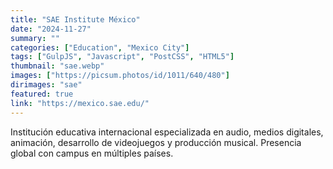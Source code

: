 ```yaml
---
title: "SAE Institute México"
date: "2024-11-27"
summary: ""
categories: ["Education", "Mexico City"]
tags: ["GulpJS", "Javascript", "PostCSS", "HTML5"]
thumbnail: "sae.webp"
images: ["https://picsum.photos/id/1011/640/480"]
dirimages: "sae"
featured: true
link: "https://mexico.sae.edu/"
---
```


Institución educativa internacional especializada en audio, medios digitales,
animación, desarrollo de videojuegos y producción musical. Presencia global con
campus en múltiples países.
